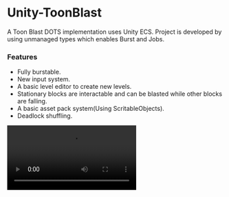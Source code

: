 # Unity-ToonBlast

A Toon Blast DOTS implementation uses Unity ECS. Project is developed by using unmanaged types which enables Burst and Jobs.

### Features
- Fully burstable.
- New input system.
- A basic level editor to create new levels.
- Stationary blocks are interactable and can be blasted while other blocks are falling.
- A basic asset pack system(Using ScritableObjects).
- Deadlock shuffling.

![](https://github.com/bugdem/Unity-ToonBlast/blob/main/Media/Movie_001.mp4)
